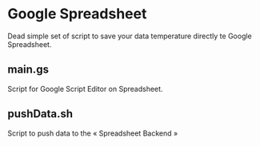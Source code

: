 # Google Spreadsheet

Dead simple set of script to save your data temperature directly te Google Spreadsheet.

## main.gs

Script for Google Script Editor on Spreadsheet.

## pushData.sh

Script to push data to the « Spreadsheet Backend »
